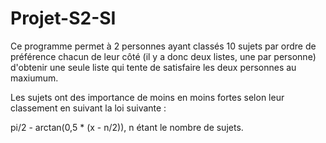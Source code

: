 # Projet-S2-SI

Ce programme permet à 2 personnes ayant classés 10 sujets par ordre de préférence chacun de leur côté 
(il y a donc deux listes, une par personne) d'obtenir une seule liste qui tente de satisfaire les deux personnes au maxiumum.

Les sujets ont des importance de moins en moins fortes selon leur classement en suivant la loi suivante :

pi/2 - arctan(0,5 * (x - n/2)), n étant le nombre de sujets.
